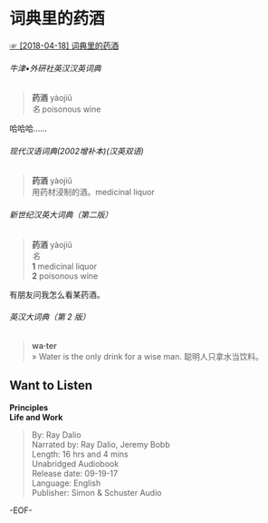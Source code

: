 # 词典里的药酒  
[☞ [2018-04-18] 词典里的药酒 ](https://mp.weixin.qq.com/s/EV3GWhQkp4MI8pXM_LrEVw)    
  
###### 牛津•外研社英汉汉英词典  
>**药酒** yàojiǔ  
*名* poisonous wine  
  
哈哈哈……  
  
###### 现代汉语词典(2002增补本)(汉英双语)  
>**药酒** yàojiǔ  
用药材浸制的酒。medicinal liquor  
  
###### 新世纪汉英大词典（第二版）  
>**药酒** yàojiǔ  
*名*  
**1** medicinal liquor  
**2** poisonous wine  
  
有朋友问我怎么看某药酒。  
  
###### 英汉大词典（第 2 版）  
>**wa·ter**  
» Water is the only drink for a wise man. 聪明人只拿水当饮料。  
  
  
## Want to Listen  
**Principles  
Life and Work**  
>By: Ray Dalio  
Narrated by: Ray Dalio, Jeremy Bobb  
Length: 16 hrs and 4 mins  
Unabridged Audiobook  
Release date: 09-19-17  
Language: English  
Publisher: Simon & Schuster Audio  
  
-EOF-  
